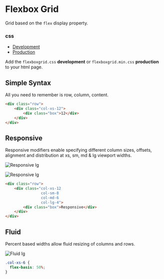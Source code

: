 Flexbox Grid
===========

Grid based on the `flex` display property.


### css
* [Development](https://github.com/samurg/flexboxgridmin/master/src/flexboxgrid.css)
* [Production](https://github.com/samurg/flexboxgridmin/master/dist/flexboxgrid.min.css)

Add the `flexboxgrid.css` __development__ or `flexboxgrid.min.css` __production__ to your html page.




Simple Syntax
---------

All you need to remember is row, column, content.

```html
<div class="row">
    <div class="col-xs-12">
        <div class="box">12</div>
    </div>
</div>
```

Responsive
---------

Responsive modifiers enable specifying different column sizes, offsets, alignment and distribution at xs, sm, md & lg viewport widths.

![Responsive lg](/src/assets/responsive.png)


![Responsive lg](/src/assets/responsive-xs.png)


```html
<div class="row">
    <div class="col-xs-12
                col-sm-8
                col-md-6
                col-lg-4">
        <div class="box">Responsive</div>
    </div>
</div>
```


Fluid
---------

Percent based widths allow fluid resizing of columns and rows.

![Fluid lg](/src/assets/fluid.png)


```css
.col-xs-6 {
  flex-basis: 50%;
}
```